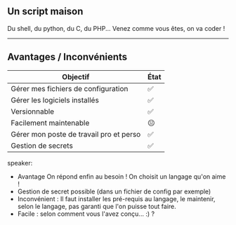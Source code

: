 ## Un script maison

Du shell, du python, du C, du PHP... Venez comme vous êtes, on va coder !

---

## Avantages / Inconvénients

| Objectif                                | État |
|-----------------------------------------|------|
| Gérer mes fichiers de configuration     | ✅    |
| Gérer les logiciels installés           | ✅    |
| Versionnable                            | ✅    |
| Facilement maintenable                  | 😐   |
| Gérer mon poste de travail pro et perso | ✅    |
| Gestion de secrets                      | ✅    |

speaker:
- Avantage On répond enfin au besoin ! On choisit un langage qu'on aime !
- Gestion de secret possible (dans un fichier de config par exemple)
- Inconvénient : Il faut installer les pré-requis au langage, le maintenir, selon le langage, pas garanti que l'on puisse tout faire.
- Facile : selon comment vous l'avez conçu... :) ?
